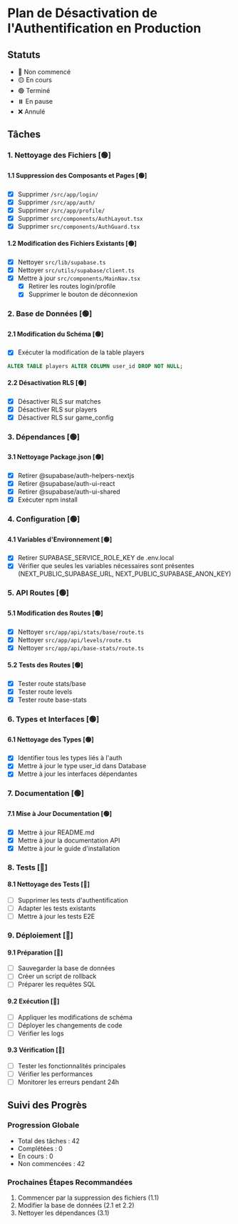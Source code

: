 # Plan de Désactivation de l'Authentification en Production

## Statuts
- 🔴 Non commencé
- 🟡 En cours
- 🟢 Terminé
- ⏸️ En pause
- ❌ Annulé

## Tâches

### 1. Nettoyage des Fichiers [🟢]

#### 1.1 Suppression des Composants et Pages [🟢]
- [x] Supprimer `/src/app/login/`
- [x] Supprimer `/src/app/auth/`
- [x] Supprimer `/src/app/profile/`
- [x] Supprimer `src/components/AuthLayout.tsx`
- [x] Supprimer `src/components/AuthGuard.tsx`

#### 1.2 Modification des Fichiers Existants [🟢]
- [x] Nettoyer `src/lib/supabase.ts`
- [x] Nettoyer `src/utils/supabase/client.ts`
- [x] Mettre à jour `src/components/MainNav.tsx`
  - [x] Retirer les routes login/profile
  - [x] Supprimer le bouton de déconnexion

### 2. Base de Données [🟢]

#### 2.1 Modification du Schéma [🟢]
- [x] Exécuter la modification de la table players
```sql
ALTER TABLE players ALTER COLUMN user_id DROP NOT NULL;
```

#### 2.2 Désactivation RLS [🟢]
- [x] Désactiver RLS sur matches
- [x] Désactiver RLS sur players
- [x] Désactiver RLS sur game_config

### 3. Dépendances [🟢]

#### 3.1 Nettoyage Package.json [🟢]
- [x] Retirer @supabase/auth-helpers-nextjs
- [x] Retirer @supabase/auth-ui-react
- [x] Retirer @supabase/auth-ui-shared
- [x] Exécuter npm install

### 4. Configuration [🟢]

#### 4.1 Variables d'Environnement [🟢]
- [x] Retirer SUPABASE_SERVICE_ROLE_KEY de .env.local
- [x] Vérifier que seules les variables nécessaires sont présentes (NEXT_PUBLIC_SUPABASE_URL, NEXT_PUBLIC_SUPABASE_ANON_KEY)

### 5. API Routes [🟢]

#### 5.1 Modification des Routes [🟢]
- [x] Nettoyer `src/app/api/stats/base/route.ts`
- [x] Nettoyer `src/app/api/levels/route.ts`
- [x] Nettoyer `src/app/api/base-stats/route.ts`

#### 5.2 Tests des Routes [🟢]
- [x] Tester route stats/base
- [x] Tester route levels
- [x] Tester route base-stats

### 6. Types et Interfaces [🟢]

#### 6.1 Nettoyage des Types [🟢]
- [x] Identifier tous les types liés à l'auth
- [x] Mettre à jour le type user_id dans Database
- [x] Mettre à jour les interfaces dépendantes

### 7. Documentation [🟢]

#### 7.1 Mise à Jour Documentation [🟢]
- [x] Mettre à jour README.md
- [x] Mettre à jour la documentation API
- [x] Mettre à jour le guide d'installation

### 8. Tests [🔴]

#### 8.1 Nettoyage des Tests [🔴]
- [ ] Supprimer les tests d'authentification
- [ ] Adapter les tests existants
- [ ] Mettre à jour les tests E2E

### 9. Déploiement [🔴]

#### 9.1 Préparation [🔴]
- [ ] Sauvegarder la base de données
- [ ] Créer un script de rollback
- [ ] Préparer les requêtes SQL

#### 9.2 Exécution [🔴]
- [ ] Appliquer les modifications de schéma
- [ ] Déployer les changements de code
- [ ] Vérifier les logs

#### 9.3 Vérification [🔴]
- [ ] Tester les fonctionnalités principales
- [ ] Vérifier les performances
- [ ] Monitorer les erreurs pendant 24h

## Suivi des Progrès

### Progression Globale
- Total des tâches : 42
- Complétées : 0
- En cours : 0
- Non commencées : 42

### Prochaines Étapes Recommandées
1. Commencer par la suppression des fichiers (1.1)
2. Modifier la base de données (2.1 et 2.2)
3. Nettoyer les dépendances (3.1) 